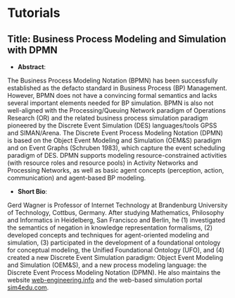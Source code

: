 # Tutorials

## Title: Business Process Modeling and Simulation with DPMN

- **Abstract**:

The Business Process Modeling Notation (BPMN) has been successfully established as the defacto standard in Business Process (BP) Management. However, BPMN does not have a convincing formal semantics and lacks several important elements needed for BP simulation. BPMN is also not well-aligned with the Processing/Queuing Network paradigm of Operations Research (OR) and the related business process simulation paradigm pioneered by the Discrete Event Simulation (DES) languages/tools GPSS and SIMAN/Arena. The Discrete Event Process Modeling Notation (DPMN) is based on the Object Event Modeling and Simulation (OEM&S) paradigm and on Event Graphs (Schruben 1983), which capture the event scheduling paradigm of DES. DPMN supports modeling resource-constrained activities (with resource roles and resource pools) in Activity Networks and  Processing Networks, as well as basic agent concepts (perception, action, communication) and agent-based BP modeling.

- **Short Bio**:

Gerd Wagner is Professor of Internet Technology at Brandenburg University of Technology, Cottbus, Germany. After studying Mathematics, Philosophy and Informatics in Heidelberg, San Francisco and Berlin, he (1) investigated the semantics of negation in knowledge representation formalisms, (2) developed concepts and techniques for agent-oriented modeling and simulation, (3) participated in the development of a foundational ontology for conceptual modeling, the Unified Foundational Ontology (UFO), and (4) created a new Discrete Event Simulation paradigm: Object Event Modeling and Simulation (OEM&S), and a new process modeling language: the Discrete Event Process Modeling Notation (DPMN). He also maintains the website [web-engineering.info](http://web-engineering.info/) and the web-based simulation portal [sim4edu.com](http://sim4edu.com/).
